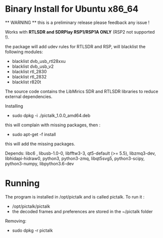 # Binary Install for Ubuntu x86_64

** WARNING ** this is a preliminary release please feedback any issue !

Works with **RTLSDR and SDRPlay RSP1/RSP1A ONLY** (RSP2 not supported !).

the package will add udev rules for RTLSDR and RSP, will blacklist the following modules:

- blacklist dvb_usb_rtl28xxu
- blacklist dvb_usb_v2
- blacklist rtl_2830
- blacklist rtl_2832
- blacklist r820t

The source code contains the LibMirics SDR and RTLSDR libraries to reduce external dependencies.

Installing
- sudo dpkg -i ./pictalk_1.0.0_amd64.deb

this will complain with missing packages, then :

- sudo apt-get -f install

this will add the missing packages. 

Depends: libc6 , libusb-1.0-0, libfftw3-3, qt5-default (>= 5.5), libzmq3-dev, libhidapi-hidraw0, python3, python3-zmq, libqt5svg5, python3-scipy, python3-numpy, libpython3.6-dev



# Running
The program is installed in /opt/pictalk and is called pictalk.
To run it :
- /opt/pictalk/pictalk
- the decoded frames and preferences are stored in the ~/pictalk folder

Removing:
- sudo dpkg -r pictalk


